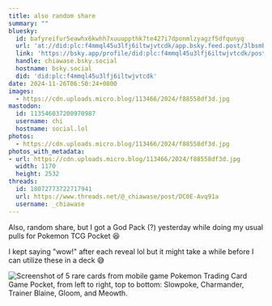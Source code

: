 ```yaml
---
title: also random share
summary: ""
bluesky:
  id: bafyreifur5eawhx6kwhh7xuuuppthk7te427i7dponmlzyagzf5dfqunyq
  url: 'at://did:plc:f4mmql45u3lfj6iltwjvtcdk/app.bsky.feed.post/3lbsmbprzlg27'
  link: 'https://bsky.app/profile/did:plc:f4mmql45u3lfj6iltwjvtcdk/post/3lbsmbprzlg27'
  handle: chiawase.bsky.social
  hostname: bsky.social
  did: 'did:plc:f4mmql45u3lfj6iltwjvtcdk'
date: 2024-11-26T06:50:24+0800
images:
  - https://cdn.uploads.micro.blog/113466/2024/f88558df3d.jpg
mastodon:
  id: 113546037200970987
  username: chi
  hostname: social.lol
photos:
  - https://cdn.uploads.micro.blog/113466/2024/f88558df3d.jpg
photos_with_metadata:
- url: https://cdn.uploads.micro.blog/113466/2024/f88558df3d.jpg
  width: 1170
  height: 2532
threads:
  id: 18072773722717941
  url: https://www.threads.net/@_chiawase/post/DC0E-Avq91a
  username: _chiawase
---
```


Also, random share, but I got a God Pack (?) yesterday while doing my usual pulls for Pokemon TCG Pocket 😆

I kept saying "wow!" after each reveal lol but it might take a while before I can utilize these in a deck 😅

![Screenshot of 5 rare cards from mobile game Pokemon Trading Card Game Pocket, from left to right, top to bottom: Slowpoke, Charmander, Trainer Blaine, Gloom, and Meowth.](https://chisenires.design/uploads/2024/f88558df3d.jpg)
